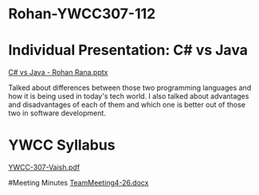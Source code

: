 # Rohan-YWCC307-112
# Individual Presentation: C# vs Java
[C# vs Java - Rohan Rana.pptx](https://github.com/Rohan0499/Rohan-YWCC307/files/8366831/C.vs.Java.-.Rohan.Rana.pptx)

Talked about differences between those two programming languages and how it is being used in today's tech world.
I also talked about advantages and disadvantages of each of them and which one is better out of those two in software development.
# YWCC Syllabus
[YWCC-307-Vaish.pdf](https://github.com/Rohan0499/Rohan-YWCC307/files/8366832/YWCC-307-Vaish.pdf)

#Meeting Minutes 
[TeamMeeting4-26.docx](https://github.com/Rohan0499/Rohan-YWCC307/files/8567400/TeamMeeting4-26.docx)



